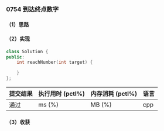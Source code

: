 ### 0754 到达终点数字

#### （1）思路

#### （2）实现

```cpp
class Solution {
public:
    int reachNumber(int target) {

    }
};
```

| 提交结果 | 执行用时 (pctl%) | 内存消耗 (pctl%) | 语言 |
|:---------|:-----------------|:-----------------|:-----|
| 通过     |  ms (%)   |  MB (%)  | cpp  |

#### （3）收获
